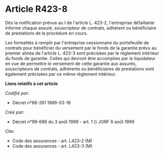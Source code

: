 # Article R423-8

Dès la notification prévue au I de l'article L. 423-2, l'entreprise défaillante informe chaque assuré, souscripteur de
contrats, adhérent ou bénéficiaire de prestations de la procédure en cours.

Les formalités à remplir par l'entreprise cessionnaire du portefeuille de contrats pour bénéficier du versement par le fonds
de la garantie prévu au premier alinéa de l'article L. 423-3 sont précisées par le règlement intérieur du fonds de garantie.
Celles qui devront être accomplies par le liquidateur en vue de permettre le versement de cette garantie aux assurés,
souscripteurs de contrats, adhérents ou bénéficiaires de prestations sont également précisées par ce même règlement
intérieur.

**Liens relatifs à cet article**

_Codifié par_:

  - Décret n°88-261 1988-03-18

_Créé par_:

  - Décret n°99-688 du 3 août 1999 - art. 1 () JORF 6 août 1999

_Cite_:

  - Code des assurances - art. L423-2 (M)
  - Code des assurances - art. L423-3 (M)
